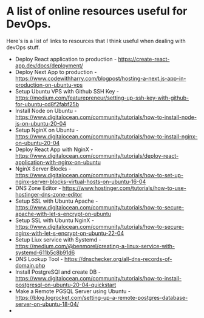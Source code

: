 # A list of online resources useful for DevOps.


Here's is a list of links to resources that I think useful when dealing with devOps stuff.

- Deploy React application to production - https://create-react-app.dev/docs/deployment/
- Deploy Next App to production - https://www.codewithharry.com/blogpost/hosting-a-next.js-app-in-production-on-ubuntu-vps
- Setup Ubuntu VPS with Github SSH Key - https://medium.com/featurepreneur/setting-up-ssh-key-with-github-for-ubuntu-cd8f2fabf25b
- Install Node on Ubuntu - https://www.digitalocean.com/community/tutorials/how-to-install-node-js-on-ubuntu-20-04
- Setup NginX on Ubuntu - https://www.digitalocean.com/community/tutorials/how-to-install-nginx-on-ubuntu-20-04
- Deploy React App with NginX - https://www.digitalocean.com/community/tutorials/deploy-react-application-with-nginx-on-ubuntu
- NginX Server Blocks - https://www.digitalocean.com/community/tutorials/how-to-set-up-nginx-server-blocks-virtual-hosts-on-ubuntu-16-04
- DNS Zone Editor - https://www.hostinger.com/tutorials/how-to-use-hostinger-dns-zone-editor
- Setup SSL with Ubuntu Apache - https://www.digitalocean.com/community/tutorials/how-to-secure-apache-with-let-s-encrypt-on-ubuntu
- Setup SSL with Ubuntu NginX - https://www.digitalocean.com/community/tutorials/how-to-secure-nginx-with-let-s-encrypt-on-ubuntu-22-04
- Setup Liux service with Systemd - https://medium.com/@benmorel/creating-a-linux-service-with-systemd-611b5c8b91d6
- DNS Lookup Tool - https://dnschecker.org/all-dns-records-of-domain.php
- Install PostgreSQl and create DB - https://www.digitalocean.com/community/tutorials/how-to-install-postgresql-on-ubuntu-20-04-quickstart
- Make a Remote PGSQL Server using Ubuntu - https://blog.logrocket.com/setting-up-a-remote-postgres-database-server-on-ubuntu-18-04/
- 

